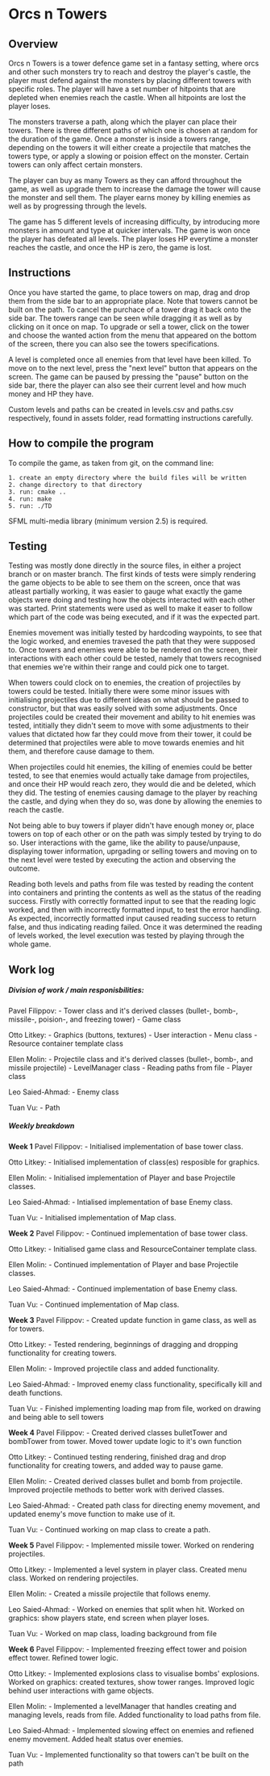 # Orcs n Towers

## Overview

Orcs n Towers is a tower defence game set in a fantasy setting, where orcs and other such monsters try to reach and destroy the player's castle, the player must defend against the monsters by placing different towers with specific roles. The player will have a set number of hitpoints that are depleted when enemies reach the castle. When all hitpoints are lost the player loses.

The monsters traverse a path, along which the player can place their towers. There is three different paths of which one is chosen at random for the duration of the game. Once a monster is inside a towers range, depending on the towers it will either create a projectile that matches the towers type, or apply a slowing or poision effect on the monster. Certain towers can only affect certain monsters.

The player can buy as many Towers as they can afford throughout the game, as well as upgrade them to increase the damage the tower will cause the monster and sell them. The player earns money by killing enemies as well as by progressing through the levels.

The game has 5 different levels of increasing difficulty, by introducing more monsters in amount and type at quicker intervals. The game is won once the player has defeated all levels. The player loses HP everytime a monster reaches the castle, and once the HP is zero, the game is lost.

## Instructions

Once you have started the game, to place towers on map, drag and drop them from the side bar to an appropriate place. Note that towers cannot be built on the path. To cancel the purchace of a tower drag it back onto the side bar. The towers range can be seen while dragging it as well as by clicking on it once on map. To upgrade or sell a tower, click on the tower and choose the wanted action from the menu that appeared on the bottom of the screen, there you can also see the towers specifications. 

A level is completed once all enemies from that level have been killed. To move on to the next level, press the "next level" button that appears on the screen. The game can be paused by pressing the "pause" button on the side bar, there the player can also see their current level and how much money and HP they have.

Custom levels and paths can be created in levels.csv and paths.csv respectively, found in assets folder, read formatting instructions carefully.

## How to compile the program

To compile the game, as taken from git, on the command line:

    1. create an empty directory where the build files will be written
    2. change directory to that directory
    3. run: cmake ..
    4. run: make
    5. run: ./TD

SFML multi-media library (minimum version 2.5) is required.

## Testing

Testing was mostly done directly in the source files, in either a project branch or on master branch. The first kinds of tests were simply rendering the game objects to be able to see them on the screen, once that was atleast partially working, it was easier to gauge what exactly the game objects were doing and testing how the objects interacted with each other was started. Print statements were used as well to make it easer to follow which part of the code was being executed, and if it was the expected part.

Enemies movement was initially tested by hardcoding waypoints, to see that the logic worked, and enemies travesed the path that they were supposed to. Once towers and enemies were able to be rendered on the screen, their interactions with each other could be tested, namely that towers recognised that enemies we're within their range and could pick one to target.

When towers could clock on to enemies, the creation of projectiles by towers could be tested. Initially there were some minor issues with initialising projectiles due to different ideas on what should be passed to constructor, but that was easily solved with some adjustments. Once projectiles could be created their movement and ability to hit enemies was tested, intitially they didn't seem to move with some adjustments to their values that dictated how far they could move from their tower, it could be determined that projectiles were able to move towards enemies and hit them, and therefore cause damage to them. 

When projectiles could hit enemies, the killing of enemies could be better tested, to see that enemies would actually take damage from projectiles, and once their HP would reach zero, they would die and be deleted, which they did. The testing of enemies causing damage to the player by reaching the castle, and dying when they do so, was done by allowing the enemies to reach the castle.

Not being able to buy towers if player didn't have enough money or, place towers on top of each other or on the path was simply tested by trying to do so. User interactions with the game, like the ability to pause/unpause, displaying tower information, uprgading or selling towers and moving on to the next level were tested by executing the action and observing the outcome. 

Reading both levels and paths from file was tested by reading the content into containers and printing the contents as well as the status of the reading success. Firstly with correctly formatted input to see that the reading logic worked, and then with incorrectly formatted input, to test the error handling. As expected, incorrectly formatted input caused reading success to return false, and thus indicating reading failed. Once it was determined the reading of levels worked, the level execution was tested by playing through the whole game.

## Work log

##### Division of work / main responisbilities:

Pavel Filippov:
    - Tower class and it's derived classes (bullet-, bomb-, missile-, poision-, and freezing tower)
    - Game class

Otto Litkey:
    - Graphics (buttons, textures)
    - User interaction
    - Menu class
    - Resource container template class

Ellen Molin:
    - Projectile class and it's derived classes (bullet-, bomb-, and missile projectile)
    - LevelManager class
    - Reading paths from file
    - Player class

Leo Saied-Ahmad:
    - Enemy class

Tuan Vu:
    - Path

##### Weekly breakdown

**Week 1**
Pavel Filippov:
    - Initialised implementation of base tower class.

Otto Litkey: 
    - Initialised implementation of class(es) resposible for graphics.

Ellen Molin:
    - Initialised implementation of Player and base Projectile classes.

Leo Saied-Ahmad:
    - Intialised implementation of base Enemy class.

Tuan Vu:
    - Initialised implementation of Map class.

**Week 2**
Pavel Filippov:
    - Continued implementation of base tower class.

Otto Litkey: 
    - Initialised game class and ResourceContainer template class.

Ellen Molin:
    - Continued implementation of Player and base Projectile classes.

Leo Saied-Ahmad:
    - Continued implementation of base Enemy class.

Tuan Vu:
    - Continued implementation of Map class.

**Week 3**
Pavel Filippov:
    - Created update function in game class, as well as for towers.

Otto Litkey: 
    - Tested rendering, beginnings of dragging and dropping functionality for creating towers.

Ellen Molin:
    - Improved projectile class and added functionality.

Leo Saied-Ahmad:
    - Improved enemy class functionality, specifically kill and death functions.

Tuan Vu:
    - Finished implementing loading map from file, worked on drawing and being able to sell towers

**Week 4**
Pavel Filippov:
    - Created derived classes bulletTower and bombTower from tower. Moved tower update logic to it's own function

Otto Litkey: 
    - Continued testing rendering, finished drag and drop functionality for creating towers, and added way to pause game.

Ellen Molin:
    - Created derived classes bullet and bomb from projectile. Improved projectile methods to better work with derived classes.

Leo Saied-Ahmad:
    - Created path class for directing enemy movement, and updated enemy's move function to make use of it.

Tuan Vu:
    - Continued working on map class to create a path.

**Week 5**
Pavel Filippov:
    - Implemented missile tower. Worked on rendering projectiles.

Otto Litkey: 
    - Implemented a level system in player class. Created menu class. Worked on rendering projectiles.

Ellen Molin:
    - Created a missile projectile that follows enemy. 

Leo Saied-Ahmad:
    - Worked on enemies that split when hit. Worked on graphics: show players state, end screen when player loses.

Tuan Vu:
    - Worked on map class, loading background from file

**Week 6**
Pavel Filippov:
    - Implemented freezing effect tower and poision effect tower. Refined tower logic.

Otto Litkey: 
    - Implemented explosions class to visualise bombs' explosions. Worked on graphics: created textures, show tower ranges. Improved logic behind user interactions with game objects.

Ellen Molin:
    - Implemented a levelManager that handles creating and managing levels, reads from file. Added functionality to load paths from file.

Leo Saied-Ahmad:
    - Implemented slowing effect on enemies and refiened enemy movement. Added healt status over enemies.

Tuan Vu:
    - Implemented functionality so that towers can't be built on the path
